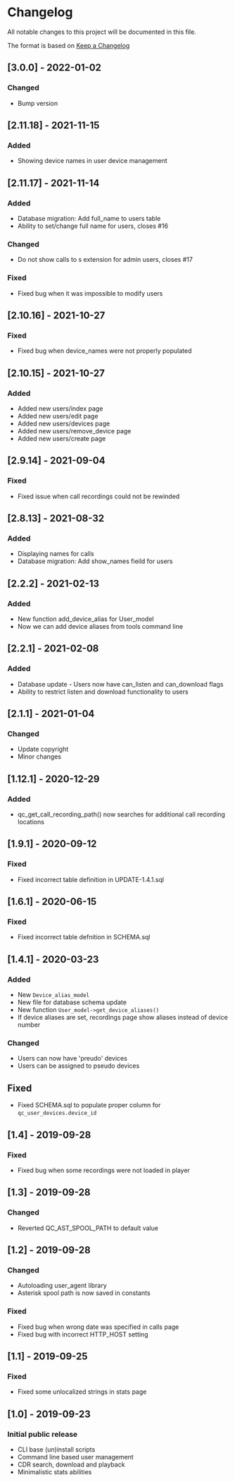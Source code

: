 # Changelog
All notable changes to this project will be documented in this file.

The format is based on [Keep a Changelog](https://keepachangelog.com/en/1.0.0/)


## [3.0.0] - 2022-01-02
### Changed
- Bump version


## [2.11.18] - 2021-11-15
### Added
- Showing device names in user device management


## [2.11.17] - 2021-11-14
### Added
- Database migration: Add full_name to users table
- Ability to set/change full name for users, closes #16

### Changed
- Do not show calls to s extension for admin users, closes #17

### Fixed
- Fixed bug when it was impossible to modify users


## [2.10.16] - 2021-10-27
### Fixed
- Fixed bug when device_names were not properly populated


## [2.10.15] - 2021-10-27
### Added
- Added new users/index page
- Added new users/edit page
- Added new users/devices page
- Added new users/remove_device page
- Added new users/create page


## [2.9.14] - 2021-09-04
### Fixed
- Fixed issue when call recordings could not be rewinded


## [2.8.13] - 2021-08-32
### Added
- Displaying names for calls
- Database migration: Add show_names fieild for users


## [2.2.2] - 2021-02-13
### Added
- New function add_device_alias for User_model
- Now we can add device aliases from tools command line


## [2.2.1] - 2021-02-08
### Added
- Database update - Users now have can_listen and can_download flags
- Ability to restrict listen and download functionality to users


## [2.1.1] - 2021-01-04
### Changed
- Update copyright
- Minor changes


## [1.12.1] - 2020-12-29
### Added
- qc_get_call_recording_path() now searches for additional call recording locations


## [1.9.1] - 2020-09-12
### Fixed
- Fixed incorrect table definition in UPDATE-1.4.1.sql


## [1.6.1] - 2020-06-15
### Fixed
- Fixed incorrect table defnition in SCHEMA.sql


## [1.4.1] - 2020-03-23
### Added
- New `Device_alias_model`
- New file for database schema update
- New function `User_model->get_device_aliases()`
- If device aliases are set, recordings page show aliases instead of device number

### Changed
- Users can now have 'preudo' devices
- Users can be assigned to pseudo devices

## Fixed
- Fixed SCHEMA.sql to populate proper column for `qc_user_devices.device_id`


## [1.4] - 2019-09-28
### Fixed
- Fixed bug when some recordings were not loaded in player

## [1.3] - 2019-09-28
### Changed
- Reverted QC_AST_SPOOL_PATH to default value

## [1.2] - 2019-09-28
### Changed
- Autoloading user_agent library
- Asterisk spool path is now saved in constants

### Fixed
- Fixed bug when wrong date was specified in calls page
- Fixed bug with incorrect HTTP_HOST setting


## [1.1] - 2019-09-25
### Fixed
- Fixed some unlocalized strings in stats page


## [1.0] - 2019-09-23
### Initial public release
- CLI base (un)install scripts
- Command line based user management
- CDR search, download and playback
- Minimalistic stats abilities
